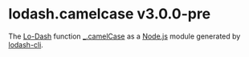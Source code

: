 # lodash.camelcase v3.0.0-pre

The [Lo-Dash](https://lodash.com/) function [_.camelCase](http://lodash.com/docs#camelCase) as a [Node.js](http://nodejs.org/) module generated by [lodash-cli](https://www.npmjs.com/package/lodash-cli).
